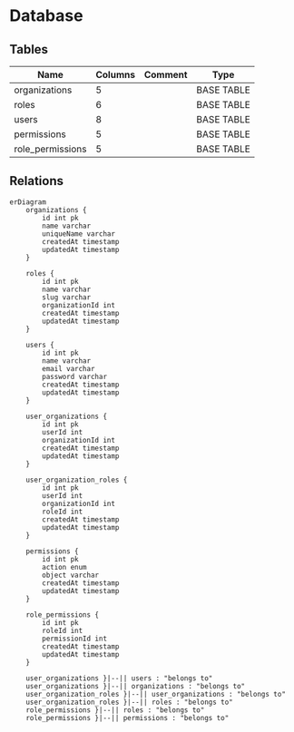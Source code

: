 # Database

## Tables

| Name             | Columns | Comment | Type       |
| ---------------- | ------- | ------- | ---------- |
| organizations    | 5       |         | BASE TABLE |
| roles            | 6       |         | BASE TABLE |
| users            | 8       |         | BASE TABLE |
| permissions      | 5       |         | BASE TABLE |
| role_permissions | 5       |         | BASE TABLE |

## Relations

```mermaid
erDiagram
    organizations {
        id int pk
        name varchar
        uniqueName varchar
        createdAt timestamp
        updatedAt timestamp
    }

    roles {
        id int pk
        name varchar
        slug varchar
        organizationId int
        createdAt timestamp
        updatedAt timestamp
    }

    users {
        id int pk
        name varchar
        email varchar
        password varchar
        createdAt timestamp
        updatedAt timestamp
    }

    user_organizations {
        id int pk
        userId int
        organizationId int
        createdAt timestamp
        updatedAt timestamp
    }

    user_organization_roles {
        id int pk
        userId int
        organizationId int
        roleId int
        createdAt timestamp
        updatedAt timestamp
    }

    permissions {
        id int pk
        action enum
        object varchar
        createdAt timestamp
        updatedAt timestamp
    }

    role_permissions {
        id int pk
        roleId int
        permissionId int
        createdAt timestamp
        updatedAt timestamp
    }

    user_organizations }|--|| users : "belongs to"
    user_organizations }|--|| organizations : "belongs to"
    user_organization_roles }|--|| user_organizations : "belongs to"
    user_organization_roles }|--|| roles : "belongs to"
    role_permissions }|--|| roles : "belongs to"
    role_permissions }|--|| permissions : "belongs to"
```
